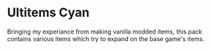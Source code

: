 # Ultitems Cyan

Bringing my experiance from making vanilla modded items, this pack contains various items which try to expand on the base game's items.
